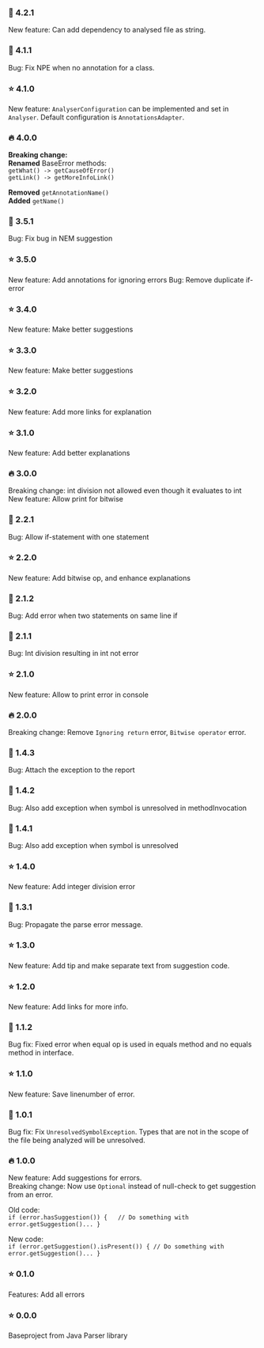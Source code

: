 ### :toolbox: 4.2.1   
New feature: Can add dependency to analysed file as string.

### :bug: 4.1.1
Bug: Fix NPE when no annotation for a class.

### :star: 4.1.0 
New feature: ```AnalyserConfiguration``` can be implemented and set in `Analyser`. 
Default configuration is ``AnnotationsAdapter``.

### :fire: 4.0.0
**Breaking change:**  
**Renamed** BaseError methods:  
````getWhat() -> getCauseOfError()````   
`````getLink() -> getMoreInfoLink()`````   

**Removed** ```getAnnotationName()```   
**Added** ```getName()```
### :bug: 3.5.1   
Bug: Fix bug in NEM suggestion

### :star: 3.5.0
New feature: Add annotations for ignoring errors
Bug: Remove duplicate if-error

### :star: 3.4.0
New feature: Make better suggestions

### :star: 3.3.0
New feature: Make better suggestions

### :star: 3.2.0
New feature: Add more links for explanation

### :star: 3.1.0
New feature: Add better explanations

### :fire: 3.0.0   
Breaking change: int division not allowed even though it evaluates to int 
New feature: Allow print for bitwise

### :bug: 2.2.1   
Bug: Allow if-statement with one statement

### :star: 2.2.0  
New feature: Add bitwise op, and enhance explanations

### :bug: 2.1.2  
Bug: Add error when two statements on same line if

### :bug: 2.1.1  
Bug: Int division resulting in int not error

### :star: 2.1.0   
New feature: Allow to print error in console

### :fire: 2.0.0   
Breaking change: Remove `Ignoring return` error, `Bitwise operator` error.

### :bug: 1.4.3
Bug: Attach the exception to the report

### :bug: 1.4.2
Bug: Also add exception when symbol is unresolved in methodInvocation

### :bug: 1.4.1   
Bug: Also add exception when symbol is unresolved

### :star: 1.4.0   
New feature: Add integer division error

### :bug: 1.3.1
Bug: Propagate the parse error message.

### :star: 1.3.0
New feature: Add tip and make separate text from suggestion code.

### :star: 1.2.0
New feature: Add links for more info.

### :bug: 1.1.2
Bug fix: Fixed error when equal op is used in equals method and no equals method in interface. 

### :star: 1.1.0   
New feature: Save linenumber of error.

### :bug: 1.0.1   
Bug fix: Fix `UnresolvedSymbolException`. Types that are not in the scope of the file being analyzed will be unresolved. 

### 🔥 1.0.0 
New feature: Add suggestions for errors.  
Breaking change: Now use `Optional` instead of null-check to get suggestion from an error. 

Old code:   
`if (error.hasSuggestion()) {  
  // Do something with error.getSuggestion()...
}`

New code:   
`if (error.getSuggestion().isPresent()) {
  // Do something with error.getSuggestion()...
}`

### :star: 0.1.0
Features: Add all errors

### :star: 0.0.0
Baseproject from Java Parser library
